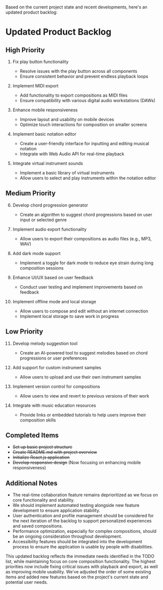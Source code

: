 Based on the current project state and recent developments, here's an updated product backlog:

# Updated Product Backlog

## High Priority

1. Fix play button functionality
   - Resolve issues with the play button across all components
   - Ensure consistent behavior and prevent endless playback loops

2. Implement MIDI export
   - Add functionality to export compositions as MIDI files
   - Ensure compatibility with various digital audio workstations (DAWs)

3. Enhance mobile responsiveness
   - Improve layout and usability on mobile devices
   - Optimize touch interactions for composition on smaller screens

4. Implement basic notation editor
   - Create a user-friendly interface for inputting and editing musical notation
   - Integrate with Web Audio API for real-time playback

5. Integrate virtual instrument sounds
   - Implement a basic library of virtual instruments
   - Allow users to select and play instruments within the notation editor

## Medium Priority

6. Develop chord progression generator
   - Create an algorithm to suggest chord progressions based on user input or selected genre

7. Implement audio export functionality
   - Allow users to export their compositions as audio files (e.g., MP3, WAV)

8. Add dark mode support
   - Implement a toggle for dark mode to reduce eye strain during long composition sessions

9. Enhance UI/UX based on user feedback
   - Conduct user testing and implement improvements based on feedback

10. Implement offline mode and local storage
    - Allow users to compose and edit without an internet connection
    - Implement local storage to save work in progress

## Low Priority

11. Develop melody suggestion tool
    - Create an AI-powered tool to suggest melodies based on chord progressions or user preferences

12. Add support for custom instrument samples
    - Allow users to upload and use their own instrument samples

13. Implement version control for compositions
    - Allow users to view and revert to previous versions of their work

14. Integrate with music education resources
    - Provide links or embedded tutorials to help users improve their composition skills

## Completed Items

- ~~Set up basic project structure~~
- ~~Create README.md with project overview~~
- ~~Initialize React.js application~~
- ~~Develop responsive design~~ (Now focusing on enhancing mobile responsiveness)

## Additional Notes

- The real-time collaboration feature remains deprioritized as we focus on core functionality and stability.
- We should implement automated testing alongside new feature development to ensure application stability.
- User authentication and profile management should be considered for the next iteration of the backlog to support personalized experiences and saved compositions.
- Performance optimization, especially for complex compositions, should be an ongoing consideration throughout development.
- Accessibility features should be integrated into the development process to ensure the application is usable by people with disabilities.

This updated backlog reflects the immediate needs identified in the TODO list, while maintaining focus on core composition functionality. The highest priorities now include fixing critical issues with playback and export, as well as improving mobile usability. We've adjusted the order of some existing items and added new features based on the project's current state and potential user needs.
